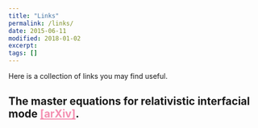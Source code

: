 ```yaml
---
title: "Links"
permalink: /links/
date: 2015-06-11
modified: 2018-01-02
excerpt:
tags: []
---
```


Here is a collection of links you may find useful. 

## The master equations for relativistic interfacial mode <a href="https://gravyong.github.io/files/interfacial_mode.nb" style="color: #F48FB1;">[arXiv]</a>.
